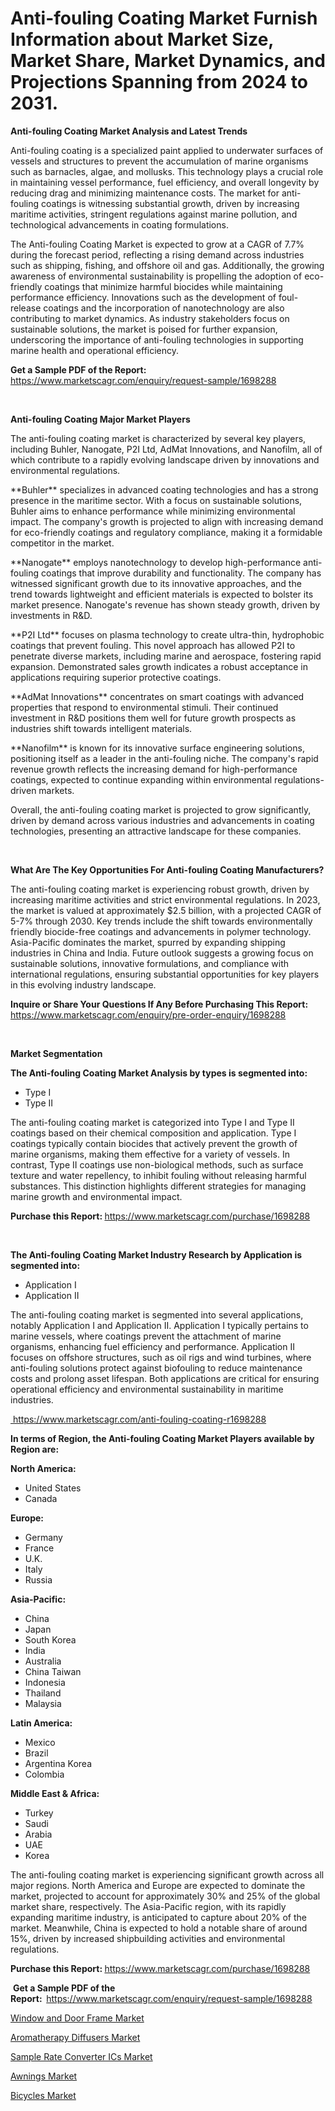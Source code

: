 <p><h1>Anti-fouling Coating Market Furnish Information about Market Size, Market Share, Market Dynamics, and Projections Spanning from 2024 to 2031.</h1></p><p><strong>Anti-fouling Coating Market Analysis and Latest Trends</strong></p>
<p><p>Anti-fouling coating is a specialized paint applied to underwater surfaces of vessels and structures to prevent the accumulation of marine organisms such as barnacles, algae, and mollusks. This technology plays a crucial role in maintaining vessel performance, fuel efficiency, and overall longevity by reducing drag and minimizing maintenance costs. The market for anti-fouling coatings is witnessing substantial growth, driven by increasing maritime activities, stringent regulations against marine pollution, and technological advancements in coating formulations.</p><p>The Anti-fouling Coating Market is expected to grow at a CAGR of 7.7% during the forecast period, reflecting a rising demand across industries such as shipping, fishing, and offshore oil and gas. Additionally, the growing awareness of environmental sustainability is propelling the adoption of eco-friendly coatings that minimize harmful biocides while maintaining performance efficiency. Innovations such as the development of foul-release coatings and the incorporation of nanotechnology are also contributing to market dynamics. As industry stakeholders focus on sustainable solutions, the market is poised for further expansion, underscoring the importance of anti-fouling technologies in supporting marine health and operational efficiency.</p></p>
<p><strong>Get a Sample PDF of the Report:&nbsp;</strong> <a href="https://www.marketscagr.com/enquiry/request-sample/1698288?utm_campaign=1186&utm_medium=2&utm_source=Github&utm_content=ia&utm_term=04102024&utm_id=anti-fouling-coating">https://www.marketscagr.com/enquiry/request-sample/1698288</a></p>
<p>&nbsp;</p>
<p><strong>Anti-fouling Coating Major Market Players</strong></p>
<p><p>The anti-fouling coating market is characterized by several key players, including Buhler, Nanogate, P2I Ltd, AdMat Innovations, and Nanofilm, all of which contribute to a rapidly evolving landscape driven by innovations and environmental regulations.</p><p>**Buhler** specializes in advanced coating technologies and has a strong presence in the maritime sector. With a focus on sustainable solutions, Buhler aims to enhance performance while minimizing environmental impact. The company's growth is projected to align with increasing demand for eco-friendly coatings and regulatory compliance, making it a formidable competitor in the market.</p><p>**Nanogate** employs nanotechnology to develop high-performance anti-fouling coatings that improve durability and functionality. The company has witnessed significant growth due to its innovative approaches, and the trend towards lightweight and efficient materials is expected to bolster its market presence. Nanogate's revenue has shown steady growth, driven by investments in R&D.</p><p>**P2I Ltd** focuses on plasma technology to create ultra-thin, hydrophobic coatings that prevent fouling. This novel approach has allowed P2I to penetrate diverse markets, including marine and aerospace, fostering rapid expansion. Demonstrated sales growth indicates a robust acceptance in applications requiring superior protective coatings.</p><p>**AdMat Innovations** concentrates on smart coatings with advanced properties that respond to environmental stimuli. Their continued investment in R&D positions them well for future growth prospects as industries shift towards intelligent materials.</p><p>**Nanofilm** is known for its innovative surface engineering solutions, positioning itself as a leader in the anti-fouling niche. The company's rapid revenue growth reflects the increasing demand for high-performance coatings, expected to continue expanding within environmental regulations-driven markets.</p><p>Overall, the anti-fouling coating market is projected to grow significantly, driven by demand across various industries and advancements in coating technologies, presenting an attractive landscape for these companies.</p></p>
<p>&nbsp;</p>
<p><strong>What Are The Key Opportunities For Anti-fouling Coating Manufacturers?</strong></p>
<p><p>The anti-fouling coating market is experiencing robust growth, driven by increasing maritime activities and strict environmental regulations. In 2023, the market is valued at approximately $2.5 billion, with a projected CAGR of 5-7% through 2030. Key trends include the shift towards environmentally friendly biocide-free coatings and advancements in polymer technology. Asia-Pacific dominates the market, spurred by expanding shipping industries in China and India. Future outlook suggests a growing focus on sustainable solutions, innovative formulations, and compliance with international regulations, ensuring substantial opportunities for key players in this evolving industry landscape.</p></p>
<p><strong>Inquire or Share Your Questions If Any Before Purchasing This Report:</strong> <a href="https://www.marketscagr.com/enquiry/pre-order-enquiry/1698288?utm_campaign=1186&utm_medium=2&utm_source=Github&utm_content=ia&utm_term=04102024&utm_id=anti-fouling-coating">https://www.marketscagr.com/enquiry/pre-order-enquiry/1698288</a></p>
<p>&nbsp;</p>
<p><strong>Market Segmentation</strong></p>
<p><strong>The Anti-fouling Coating Market Analysis by types is segmented into:</strong></p>
<p><ul><li>Type I</li><li>Type II</li></ul></p>
<p><p>The anti-fouling coating market is categorized into Type I and Type II coatings based on their chemical composition and application. Type I coatings typically contain biocides that actively prevent the growth of marine organisms, making them effective for a variety of vessels. In contrast, Type II coatings use non-biological methods, such as surface texture and water repellency, to inhibit fouling without releasing harmful substances. This distinction highlights different strategies for managing marine growth and environmental impact.</p></p>
<p><strong>Purchase this Report:&nbsp;</strong><a href="https://www.marketscagr.com/purchase/1698288?utm_campaign=1186&utm_medium=2&utm_source=Github&utm_content=ia&utm_term=04102024&utm_id=anti-fouling-coating">https://www.marketscagr.com/purchase/1698288</a></p>
<p>&nbsp;</p>
<p><strong>The Anti-fouling Coating Market Industry Research by Application is segmented into:</strong></p>
<p><ul><li>Application I</li><li>Application II</li></ul></p>
<p><p>The anti-fouling coating market is segmented into several applications, notably Application I and Application II. Application I typically pertains to marine vessels, where coatings prevent the attachment of marine organisms, enhancing fuel efficiency and performance. Application II focuses on offshore structures, such as oil rigs and wind turbines, where anti-fouling solutions protect against biofouling to reduce maintenance costs and prolong asset lifespan. Both applications are critical for ensuring operational efficiency and environmental sustainability in maritime industries.</p></p>
<p><a href="https://www.marketscagr.com/anti-fouling-coating-r1698288?utm_campaign=1186&utm_medium=2&utm_source=Github&utm_content=ia&utm_term=04102024&utm_id=anti-fouling-coating">&nbsp;https://www.marketscagr.com/anti-fouling-coating-r1698288</a></p>
<p><strong>In terms of Region, the Anti-fouling Coating Market Players available by Region are:</strong></p>
<p>
    <p> <strong> North America: </strong>
        <ul>
            <li>United States</li>
            <li>Canada</li>
        </ul>
        </p> 
    <p> <strong> Europe: </strong>
        <ul>
            <li>Germany</li>
            <li>France</li>
            <li>U.K.</li>
            <li>Italy</li>
            <li>Russia</li>
        </ul>
        </p> 
    <p> <strong> Asia-Pacific: </strong>
        <ul>
            <li>China</li>
            <li>Japan</li>
            <li>South Korea</li>
            <li>India</li>
            <li>Australia</li>
            <li>China Taiwan</li>
            <li>Indonesia</li>
            <li>Thailand</li>
            <li>Malaysia</li>
        </ul>
        </p> 
    <p> <strong> Latin America: </strong>
        <ul>
            <li>Mexico</li>
            <li>Brazil</li>
            <li>Argentina Korea</li>
            <li>Colombia</li>
        </ul>
        </p> 
    <p> <strong> Middle East & Africa: </strong>
        <ul>
            <li>Turkey</li>
            <li>Saudi</li>
            <li>Arabia</li>
            <li>UAE</li>
            <li>Korea</li>
        </ul>
    </p>
    </p>
<p><p>The anti-fouling coating market is experiencing significant growth across all major regions. North America and Europe are expected to dominate the market, projected to account for approximately 30% and 25% of the global market share, respectively. The Asia-Pacific region, with its rapidly expanding maritime industry, is anticipated to capture about 20% of the market. Meanwhile, China is expected to hold a notable share of around 15%, driven by increased shipbuilding activities and environmental regulations.</p></p>
<p><strong>Purchase this Report: </strong><a href="https://www.marketscagr.com/purchase/1698288?utm_campaign=1186&utm_medium=2&utm_source=Github&utm_content=ia&utm_term=04102024&utm_id=anti-fouling-coating">https://www.marketscagr.com/purchase/1698288</a></p>
<p>&nbsp;<strong>Get a Sample PDF of the Report:&nbsp;&nbsp;</strong><a href="https://www.marketscagr.com/enquiry/request-sample/1698288?utm_campaign=1186&utm_medium=2&utm_source=Github&utm_content=ia&utm_term=04102024&utm_id=anti-fouling-coating">https://www.marketscagr.com/enquiry/request-sample/1698288</a></p>
<p><strong></strong></p>
<p><p><a href="https://www.linkedin.com/pulse/global-window-door-frame-market-opportunities-forecast-71qje?utm_campaign=1186&utm_medium=2&utm_source=Github&utm_content=ia&utm_term=04102024&utm_id=anti-fouling-coating">Window and Door Frame Market</a></p><p><a href="https://www.linkedin.com/pulse/aromatherapy-diffusers-market-trends-focusing-insight-forecast-4wsue?utm_campaign=1186&utm_medium=2&utm_source=Github&utm_content=ia&utm_term=04102024&utm_id=anti-fouling-coating">Aromatherapy Diffusers Market</a></p><p><a href="https://issuu.com/reportprime-2/docs/sample-rate-converter-ics-market-si_d2ff870bed4eeb?utm_campaign=1186&utm_medium=2&utm_source=Github&utm_content=ia&utm_term=04102024&utm_id=anti-fouling-coating">Sample Rate Converter ICs Market</a></p><p><a href="https://www.linkedin.com/pulse/investing-awnings-market-trends-leading-products-regional-growth-rlite?utm_campaign=1186&utm_medium=2&utm_source=Github&utm_content=ia&utm_term=04102024&utm_id=anti-fouling-coating">Awnings Market</a></p><p><a href="https://www.linkedin.com/pulse/bicycles-market-opportunities-emerging-global-trends-sofae?utm_campaign=1186&utm_medium=2&utm_source=Github&utm_content=ia&utm_term=04102024&utm_id=anti-fouling-coating">Bicycles Market</a></p></p>
